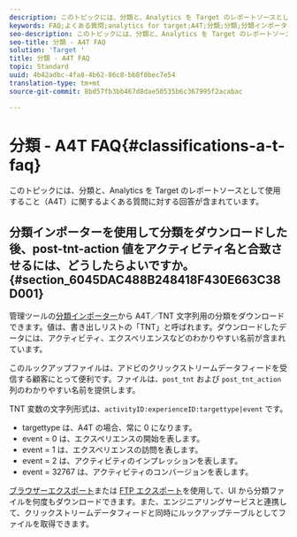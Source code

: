```yaml
---
description: このトピックには、分類と、Analytics を Target のレポートソースとして使用すること（A4T）に関するよくある質問に対する回答が含まれています。
keywords: FAQ;よくある質問;analytics for target;A4T;分類;分類;分類インポーター; post-tnt-action
seo-description: このトピックには、分類と、Analytics を Target のレポートソースとして使用すること（A4T）に関するよくある質問に対する回答が含まれています。
seo-title: 分類 - A4T FAQ
solution: 'Target '
title: 分類 - A4T FAQ
topic: Standard
uuid: 4b42adbc-4fa8-4b62-86c8-bb8f8bec7e54
translation-type: tm+mt
source-git-commit: 8bd57fb3bb467d8dae50535b6c367995f2acabac

---
```



# 分類 - A4T FAQ{#classifications-a-t-faq}

このトピックには、分類と、Analytics を Target のレポートソースとして使用すること（A4T）に関するよくある質問に対する回答が含まれています。

## 分類インポーターを使用して分類をダウンロードした後、post-tnt-action 値をアクティビティ名と合致させるには、どうしたらよいですか。{#section_6045DAC488B248418F430E663C38D001}

管理ツールの[分類インポーター](https://marketing.adobe.com/resources/help/en_US/reference/c_working_with_saint.html)から A4T／TNT 文字列用の分類をダウンロードできます。値は、書き出しリストの「TNT」と呼ばれます。ダウンロードしたデータには、アクティビティ、エクスペリエンスなどのわかりやすい名前が含まれています。

このルックアップファイルは、アドビのクリックストリームデータフィードを受信する顧客にとって便利です。ファイルは、`post_tnt` および `post_tnt_action` 列のわかりやすい名前を提供します。

TNT 変数の文字列形式は、`activityID:experienceID:targettype|event` です。

* targettype は、A4T の場合、常に 0 になります。
* event = 0 は、エクスペリエンスの開始を表します。
* event = 1 は、エクスペリエンスの訪問を表します。
* event = 2 は、アクティビティのインプレッションを表します。
* event = 32767 は、アクティビティのコンバージョンを表します。

[ブラウザーエクスポート](https://marketing.adobe.com/resources/help/en_US/reference/browser_export.html)または [FTP エクスポート](https://marketing.adobe.com/resources/help/en_US/reference/ftp_export.html)を使用して、UI から分類ファイルを何度もダウンロードできます。また、エンジニアリングサービスと連携して、クリックストリームデータフィードと同時にルックアップテーブルとしてファイルを取得できます。
